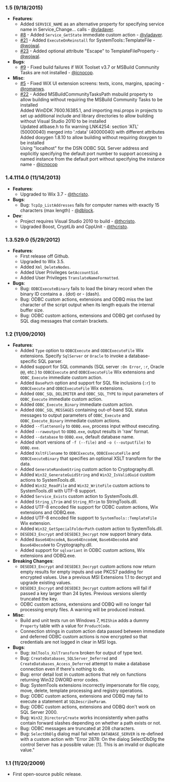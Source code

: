 ###  1.5 (9/18/2015)

  * **Features**:
    * Added `SERVICE_NAME` as an alternative property for specifying service name in Service_Change... calls  - [@vladaver](https://github.com/vladaver).
    * [#8](https://github.com/dblock/msiext/pull/8) - Added `Service_GetState` immediate custom action - [@vladaver](https://github.com/vladaver).
    * [#21](https://github.com/dblock/msiext/pull/21) - Added `ExecuteOnReinstall` for SystemTools::TemplateFile - [@wojwal](https://github.com/wojwal).
    * [#23](https://github.com/dblock/msiext/pull/23) - Added optional attribute "Escape" to TemplateFileProperty - [@wojwal](https://github.com/wojwal).
  * **Bugs**:
    * [#9](https://github.com/dblock/msiext/issues/9) - Fixed build failures if WiX Toolset v3.7 or MSBuild Community Tasks are not installed - [@icnocop](https://github.com/icnocop).
  * **Misc**:
    * [#5](https://github.com/dblock/msiext/pull/5) - Fixed WiX UI extension screens: texts, icons, margins, spacing - [@romanws](https://github.com/romanws).
    * [#22](https://github.com/dblock/msiext/issues/22) - Added MSBuildCommunityTasksPath msbuild property to allow building without requiring the MSBuild Community Tasks to be installed  
            Added WinDDK 7600.16385.1, and importing msi.props in projects to set up additional include and library directories to allow building without Visual Studio 2010 to be installed  
            Updated atlbase.h to fix warning LNK4254: section 'ATL' (50000040) merged into '.rdata' (40000040) with different attributes  
            Added doxygen 1.8.10 to allow building without requiring doxygen to be installed  
            Using "localhost" for the DSN ODBC SQL Server address and explicitly specifying the default port number to support accessing a named instance from the default port without specifying the instance name - [@icnocop](https://github.com/icnocop)

###  1.4.1114.0 (11/14/2013)

  * **Features**:
    * Upgraded to Wix 3.7 - [@thcristo](https://github.com/thcristo).
  * **Bugs**: 
    * Bug: `TcpIp_ListAddresses` fails for computer names with exactly 15 characters (max length) - [@dblock](https://github.com/dblock).
  * **Dev**:
    * Project requires Visual Studio 2010 to build - [@thcristo](https://github.com/thcristo).
    * Upgraded Boost, CryptLib and CppUnit - [@thcristo](https://github.com/thcristo).

###  1.3.529.0 (5/29/2012)

  * **Features**: 
    * First release off Github.
    * Upgraded to Wix 3.5.
    * Added `Xml_DeleteNodes`.
    * Added User Privileges `GetAccountSid`.
    * Added User Privileges `TranslateNameFormatted`.
  * **Bugs**: 
    * Bug: `ODBCExecuteBinary` fails to load the binary record when the binary ID contains a . (dot) or - (dash).
    * Bug: ODBC custom actions, extensions and ODBQ miss the last character of the script output when its length equals the internal buffer size.
    * Bug: ODBC custom actions, extensions and ODBQ get confused by SQL diag messages that contain brackets.

###  1.2 (11/09/2010)

  * **Features**: 
    * Added `Type` option to `ODBCExecute` and `ODBCExecuteFile` Wix extensions. Specify `SqlServer` or `Oracle` to invoke a database-specific SQL parser.
    * Added support for SQL commands (SQL server `:On Error`, `:r`, Oracle `@@`, etc.) to `ODBCExecute` and `ODBCExecuteFile` Wix extensions and `ODBC_Execute` immediate custom action.
    * Added `BasePath` option and support for SQL file inclusions (`:r`) to `ODBCExecute` and `ODBCExecuteFile` Wix extensions.
    * Added `ODBC_SQL_DELIMITER` and `ODBC_SQL_TYPE` to input parameters of `ODBC_Execute` immediate custom action.
    * Added `ODBC_Execute_Binary` immediate custom action.
    * Added `ODBC_SQL_MESSAGES` containing out-of-band SQL status messages to output parameters of `ODBC_Execute` and `ODBC_Execute_Binary` immediate custom actions.
    * Added `--flattenonly` to `ODBQ.exe`, process input without executing.
    * Added `--rawoutput` to `ODBQ.exe`, output results in 'raw' format.
    * Added `--database` to `ODBQ.exe`, default database name.
    * Added short versions of `-f (--file)` and `-o (--outputfile)` to `ODBQ.exe`.
    * Added `XsltFilename` to `ODBCExecute`, `ODBCExecuteFile` and `ODBCExecuteBinary` that specifies an optional XSLT transform for the data.
    * Added `GenerateRandomString` custom action to Cryptography.dll.
    * Added `Win32_GenerateGuidString` and `Win32_IsValidGuid` custom actions to SystemTools.dll.
    * Added `Win32_ReadFile` and `Win32_WriteFile` custom actions to SystemTools.dll with UTF-8 support.
    * Added `Service_Exists` custom action to SystemTools.dll.
    * Added `String_LTrim` and `String_RTrim` to StringTools.dll.
    * Added UTF-8 encoded file support for ODBC custom actions, Wix extensions and ODBQ.exe.
    * Added UTF-8 encoded file support to `SystemTools::TemplateFile` Wix extension.
    * Added `Win32_GetSpecialFolderPath` custom action to SystemTols.dll.
    * `DESEDE3_Encrypt` and `DESEDE3_Decrypt` now support binary data.
    * Added `Base64EncodeA`, `Base64EncodeW`, `Base64DecodeA` and `Base64DecodeW` to Cryptography.dll.
    * Added support for `sqlvariant` in ODBC custom actions, Wix extensions and ODBQ.exe.
  * **Breaking Changes**: 
    * `DESEDE3_Encrypt` and `DESEDE3_Decrypt` custom actions now return empty results for empty inputs and use PKCS7 padding for encrypted values. Use a previous MSI Extensions 1.1 to decrypt and upgrade existing values.
    * `DESEDE3_Encrypt` and `DESEDE3_Decrypt` custom actions will fail if passed a key larger than 24 bytes. Previous versions silently truncated the key.
    * ODBC custom actions, extensions and ODBQ will no longer fail processing empty files. A warning will be produced instead.
  * **Misc**: 
    * Build and unit tests run on Windows 7, `MSIShim` adds a dummy `Property` table with a value for `ProductCode`.
    * Connection strings in custom action data passed between immediate and deferred ODBC custom actions is now encrypted so that credentials are not logged in clear in MSI logs.
  * **Bugs**: 
    * Bug: `XmlTools_XslTransform` broken for output of type text.
    * Bug: `CreateDatabases_SQLServer_Deferred` and `CreateDatabases_Access_Deferred` attempt to make a database connection even if there's nothing to do.
    * Bug: error detail lost in custom actions that rely on functions returning Win32 DWORD error codes.
    * Bug: SystemTools extensions incorrectly impersonate for file copy, move, delete, template processing and registry operations.
    * Bug: ODBC custom actions, extensions and ODBQ may fail to execute a statement at `SQLDescribeParam`.
    * Bug: ODBC custom actions, extensions and ODBQ don't work on SQL Server 2000.
    * Bug: `Win32_DirectoryCreate` works inconsistently when paths contain forward slashes depending on whether a path exists or not.
    * Bug: ODBC messages are truncated at 208 characters.
    * Bug: `SelectDbDlg` dialog mail fail when `DATABASE_SERVER` is re-defined with a custom action with "Error 2878: On the dialog SelectDbDlg the control Server has a possible value: [1]. This is an invalid or duplicate value."

###  1.1 (11/20/2009)

  * First open-source public release.

